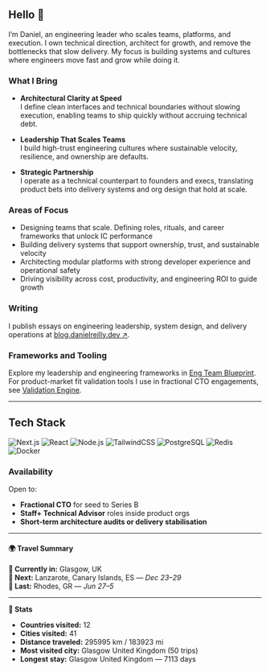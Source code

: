 ## Hello 👋

I’m Daniel, an engineering leader who scales teams, platforms, and execution. I own technical direction, architect for growth, and remove the bottlenecks that slow delivery. My focus is building systems and cultures where engineers move fast and grow while doing it.

### What I Bring

- **Architectural Clarity at Speed**  
  I define clean interfaces and technical boundaries without slowing execution, enabling teams to ship quickly without accruing technical debt.

- **Leadership That Scales Teams**  
  I build high-trust engineering cultures where sustainable velocity, resilience, and ownership are defaults.

- **Strategic Partnership**  
  I operate as a technical counterpart to founders and execs, translating product bets into delivery systems and org design that hold at scale.


### Areas of Focus

- Designing teams that scale. Defining roles, rituals, and career frameworks that unlock IC performance  
- Building delivery systems that support ownership, trust, and sustainable velocity  
- Architecting modular platforms with strong developer experience and operational safety  
- Driving visibility across cost, productivity, and engineering ROI to guide growth

### Writing

I publish essays on engineering leadership, system design, and delivery operations at [blog.danielreilly.dev ↗](https://blog.danielreilly.dev).

### Frameworks and Tooling

Explore my leadership and engineering frameworks in [Eng Team Blueprint](https://github.com/dr7034/eng-team-blueprint). For product-market fit validation tools I use in fractional CTO engagements, see [Validation Engine](https://github.com/dr7034/validation-engine).


---

## Tech Stack

![Next.js](https://img.shields.io/badge/Next.js-000000?style=for-the-badge&logo=nextdotjs&logoColor=white)
![React](https://img.shields.io/badge/React-20232A?style=for-the-badge&logo=react&logoColor=61DAFB)
![Node.js](https://img.shields.io/badge/Node.js-339933?style=for-the-badge&logo=nodedotjs&logoColor=white)
![TailwindCSS](https://img.shields.io/badge/Tailwind-06B6D4?style=for-the-badge&logo=tailwindcss&logoColor=white)
![PostgreSQL](https://img.shields.io/badge/PostgreSQL-336791?style=for-the-badge&logo=postgresql&logoColor=white)
![Redis](https://img.shields.io/badge/Redis-DC382D?style=for-the-badge&logo=redis&logoColor=white)
![Docker](https://img.shields.io/badge/Docker-2496ED?style=for-the-badge&logo=docker&logoColor=white)

### Availability

Open to:
- **Fractional CTO** for seed to Series B  
- **Staff+ Technical Advisor** roles inside product orgs  
- **Short-term architecture audits or delivery stabilisation**

---
<!-- WIDGET_START -->
#### 🌍 Travel Summary

**📍 Currently in:** Glasgow, UK  
**🛫 Next:** Lanzarote, Canary Islands, ES — *Dec 23–29*  
**🛬 Last:** Rhodes, GR — *Jun 27–5*

---

**🧭 Stats**  
- **Countries visited:** 12  
- **Cities visited:** 41  
- **Distance traveled:** 295995 km / 183923 mi  
- **Most visited city:** Glasgow United Kingdom (50 trips)  
- **Longest stay:** Glasgow United Kingdom — 7113 days
<!-- WIDGET_END -->
